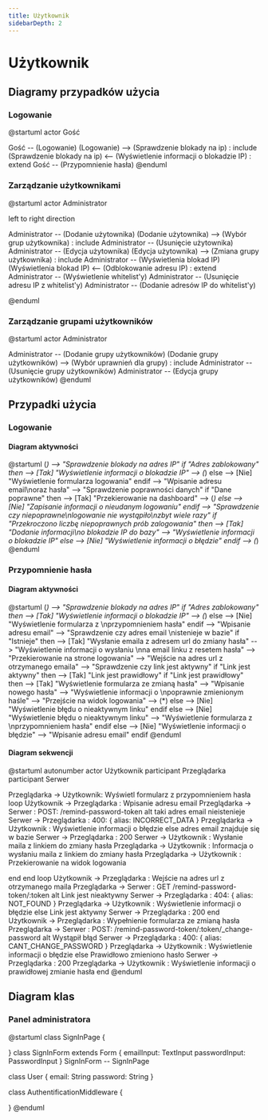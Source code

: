 ```yaml
---
title: Użytkownik
sidebarDepth: 2
---
```


# Użytkownik
## Diagramy przypadków użycia

### Logowanie
@startuml
actor Gość

Gość -- (Logowanie)
(Logowanie) --> (Sprawdzenie blokady na ip) : include
(Sprawdzenie blokady na ip) <-- (Wyświetlenie informacji o blokadzie IP) : extend
Gość -- (Przypomnienie hasła)
@enduml

### Zarządzanie użytkownikami

@startuml
actor Administrator

left to right direction

Administrator -- (Dodanie użytownika)
(Dodanie użytownika) --> (Wybór grup użytkownika) : include
Administrator -- (Usunięcie użytownika)
Administrator -- (Edycja użytownika)
(Edycja użytownika) --> (Zmiana grupy użytkownika) : include
Administrator -- (Wyświetlenia blokad IP)
(Wyświetlenia blokad IP) <-- (Odblokowanie adresu IP) : extend
Administrator -- (Wyświetlenie whitelist'y)
Administrator -- (Usunięcie adresu IP z whitelist'y)
Administrator -- (Dodanie adresów IP do whitelist'y)

@enduml

### Zarządzanie grupami użytkowników

@startuml
actor Administrator

Administrator -- (Dodanie grupy użytkowników)
(Dodanie grupy użytkowników) --> (Wybór uprawnień dla grupy) : include
Administrator -- (Usunięcie grupy użytkowników)
Administrator -- (Edycja grupy użytkowników)
@enduml

## Przypadki użycia 
### Logowanie
#### Diagram aktywności
@startuml
(*) --> "Sprawdzenie blokady na adres IP"
if "Adres zablokowany" then
    --> [Tak] "Wyświetlenie informacji o blokadzie IP"
    --> (*)
else
    --> [Nie] "Wyświetlenie formularza logowania"
endif
--> "Wpisanie adresu email\noraz hasła"
--> "Sprawdzenie poprawności danych"
if "Dane poprawne" then
    --> [Tak] "Przekierowanie na dashboard"
    --> (*)
else
    --> [Nie] "Zapisanie informacji o nieudanym logowaniu"
endif
--> "Sprawdzenie czy niepoprawne\nlogowanie nie wystąpiło\nzbyt wiele razy"
if "Przekroczono liczbę niepoprawnych prób zalogowania" then
    --> [Tak] "Dodanie informacji\no blokadzie IP do bazy"
    --> "Wyświetlenie informacji o blokadzie IP"
else 
    --> [Nie] "Wyświetlenie informacji o błędzie"
endif
--> (*)
@enduml


### Przypomnienie hasła
#### Diagram aktywności
@startuml
(*) --> "Sprawdzenie blokady na adres IP"
if "Adres zablokowany" then
    --> [Tak] "Wyświetlenie informacji o blokadzie IP"
    --> (*)
else
    --> [Nie] "Wyświetlenie formularza z \nprzypomnieniem hasła"
endif
--> "Wpisanie adresu email"
--> "Sprawdzenie czy adres email \nistenieje w bazie"
if "Istnieje" then
    --> [Tak] "Wysłanie emaila z adresem url do zmiany hasła"
    --> "Wyświetlenie informacji o wysłaniu \nna email linku z resetem hasła"
    --> "Przekierowanie na strone logowania"
    --> "Wejście na adres url z otrzymanego emaila"
    --> "Sprawdzenie czy link jest aktywny"
    if "Link jest aktywny" then
      --> [Tak] "Link jest prawidłowy"
      if "Link jest prawidłowy" then
        --> [Tak] "Wyświetlenie formularza ze zmianą hasła"
        --> "Wpisanie nowego hasła"
        --> "Wyświetlenie informacji o \npoprawnie zmienionym haśle"
        --> "Przejście na widok logowania"
        --> (*)
      else
        --> [Nie] "Wyświetlenie błędu o nieaktywnym linku"
      endif
    else
        --> [Nie] "Wyświetlenie błędu o nieaktywnym linku"
        --> "Wyświetlenie formularza z \nprzypomnieniem hasła"
    endif
else
    --> [Nie] "Wyświetlenie informacji o błędzie"
    --> "Wpisanie adresu email"
endif
@enduml
#### Diagram sekwencji
@startuml
autonumber
actor Użytkownik
participant Przeglądarka
participant Serwer

Przeglądarka -> Użytkownik: Wyświetl formularz z przypomnieniem hasła
loop
Użytkownik -> Przeglądarka : Wpisanie adresu email
Przeglądarka -> Serwer : POST: /remind-password-token
alt taki adres email nieistenieje
    Serwer -> Przeglądarka : 400: { alias: INCORRECT_DATA }
    Przeglądarka -> Użytkownik : Wyświetlenie informacji o błędzie
else adres email znajduje się w bazie
    Serwer -> Przeglądarka : 200
    Serwer -> Użytkownik : Wysłanie maila z linkiem do zmiany hasła
    Przeglądarka -> Użytkownik : Informacja o wysłaniu maila z linkiem do zmiany hasła
    Przeglądarka -> Użytkownik : Przekierowanie na widok logowania

end
end loop
    Użytkownik -> Przeglądarka : Wejście na adres url z otrzymanego maila
    Przeglądarka -> Serwer : GET /remind-password-token/:token
alt Link jest nieaktywny
    Serwer -> Przeglądarka : 404: { alias: NOT_FOUND }
    Przeglądarka -> Użytkownik : Wyświetlenie informacji o błędzie
else Link jest aktywny
    Serwer -> Przeglądarka : 200
end
  Użytkownik -> Przeglądarka : Wypełnienie formularza ze zmianą hasła
  Przeglądarka -> Serwer : POST: /remind-password-token/:token/_change-password
alt Wystąpił błąd
    Serwer -> Przeglądarka : 400: { alias: CANT_CHANGE_PASSWORD }
    Przeglądarka -> Użytkownik : Wyświetlenie informacji o błędzie
else Prawidłowo zmieniono hasło
    Serwer -> Przeglądarka : 200
    Przeglądarka -> Użytkownik : Wyświetlenie informacji o prawidłowej zmianie hasła
end
@enduml

## Diagram klas
### Panel administratora
@startuml
class SignInPage <extends Page> {
    
}
class SignInForm extends Form {
    emailInput: TextInput
    passwordInput: PasswordInput
}
SignInForm -- SignInPage 


class User {
    email: String
    password: String
}

class AuthentificationMiddleware {
    
}
@enduml
